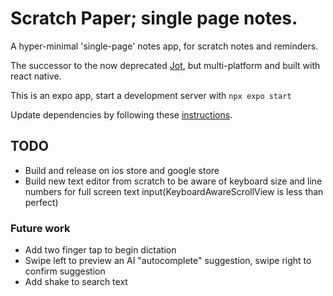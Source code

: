 # Scratch Paper; single page notes.
A hyper-minimal 'single-page' notes app, for scratch notes and reminders.

The successor to the now deprecated [Jot](https://github.com/Gamemackerel/Jot.), but multi-platform and built with react native.

This is an expo app, start a development server with `npx expo start`

Update dependencies by following these [instructions](https://docs.expo.dev/workflow/upgrading-expo-sdk-walkthrough/).

## TODO

* Build and release on ios store and google store
* Build new text editor from scratch to be aware of keyboard size and line numbers for full screen text input(KeyboardAwareScrollView is less than perfect)

### Future work
* Add two finger tap to begin dictation
* Swipe left to preview an AI "autocomplete" suggestion, swipe right to confirm suggestion
* Add shake to search text
